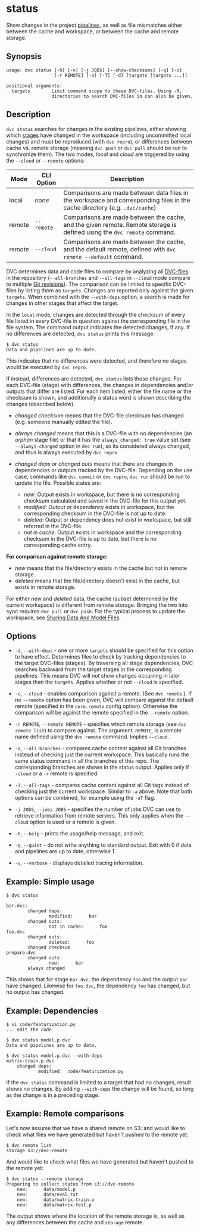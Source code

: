 # status

Show changes in the <abbr>project</abbr>
[pipelines](/doc/command-reference/pipeline), as well as file mismatches either
between the <abbr>cache</abbr> and <abbr>workspace</abbr>, or between the cache
and remote storage.

## Synopsis

```usage
usage: dvc status [-h] [-v] [-j JOBS] [--show-checksums] [-q] [-c]
                  [-r REMOTE] [-a] [-T] [-d] [targets [targets ...]]

positional arguments:
  targets        Limit command scope to these DVC-files. Using -R,
                 directories to search DVC-files in can also be given.
```

## Description

`dvc status` searches for changes in the existing pipelines, either showing
which [stages](/doc/command-reference/run) have changed in the workspace
(including uncommitted local changes) and must be reproduced (with `dvc repro`),
or differences between <abbr>cache</abbr> vs. remote storage (meaning `dvc push`
or `dvc pull` should be run to synchronize them). The two modes, _local_ and
_cloud_ are triggered by using the `--cloud` or `--remote` options:

| Mode   | CLI Option | Description                                                                                                                 |
| ------ | ---------- | --------------------------------------------------------------------------------------------------------------------------- |
| local  | _none_     | Comparisons are made between data files in the workspace and corresponding files in the cache directory (e.g. `.dvc/cache`) |
| remote | `--remote` | Comparisons are made between the cache, and the given remote. Remote storage is defined using the `dvc remote` command.     |
| remote | `--cloud`  | Comparisons are made between the cache, and the default remote, defined with `dvc remote --default` command.                |

DVC determines data and code files to compare by analyzing all
[DVC-files](/doc/user-guide/dvc-file-format) in the <abbr>repository</abbr>
(`--all-branches` and `--all-tags` in `--cloud` mode compare to multiple
[Git revisions](https://git-scm.com/docs/revisions)). The comparison can be
limited to specific DVC-files by listing them as `targets`. Changes are reported
only against the given `targets`. When combined with the `--with-deps` option, a
search is made for changes in other stages that affect the target.

In the `local` mode, changes are detected through the checksum of every file
listed in every DVC-file in question against the corresponding file in the file
system. The command output indicates the detected changes, if any. If no
differences are detected, `dvc status` prints this message:

```dvc
$ dvc status
Data and pipelines are up to date.
```

This indicates that no differences were detected, and therefore no stages would
be executed by `dvc repro`.

If instead, differences are detected, `dvc status` lists those changes. For each
DVC-file (stage) with differences, the changes in <abbr>dependencies</abbr>
and/or <abbr>outputs</abbr> that differ are listed. For each item listed, either
the file name or the checksum is shown, and additionally a status word is shown
describing the changes (described below).

- _changed checksum_ means that the <abbr>DVC-file</abbr> checksum has changed
  (e.g. someone manually edited the file).

- _always changed_ means that this is a DVC-file with no dependencies (an
  _orphan_ stage file) or that it has the `always_changed: true` value set (see
  `--always-changed` option in `dvc run`), so its considered always changed, and
  thus is always executed by `dvc repro`.

- _changed deps_ or _changed outs_ means that there are changes in dependencies
  or outputs tracked by the <abbr>DVC-file</abbr>. Depending on the use case,
  commands like `dvc commit` or `dvc repro`, `dvc run` should be run to update
  the file. Possible states are:

  - _new_: <abbr>Output</abbr> exists in workspace, but there is no
    corresponding checksum calculated and saved in the DVC-file for this output
    yet.
  - _modified_: Output or dependency exists in workspace, but the corresponding
    checksum in the DVC-file is not up to date.
  - _deleted_: Output or dependency does not exist in workspace, but still
    referred in the DVC-file.
  - _not in cache_: Output exists in workspace and the corresponding checksum in
    the DVC-file is up to date, but there is no corresponding <abbr>cache</abbr>
    entry.

**For comparison against remote storage:**

- _new_ means that the file/directory exists in the cache but not in remote
  storage.
- _deleted_ means that the file/directory doesn't exist in the cache, but exists
  in remote storage.

For either _new_ and _deleted_ data, the cache (subset determined by the current
workspace) is different from remote storage. Bringing the two into sync requires
`dvc pull` or `dvc push`. For the typical process to update the workspace, see
[Sharing Data And Model Files](/doc/use-cases/sharing-data-and-model-files).

## Options

- `-d`, `--with-deps` - one or more `targets` should be specified for this
  option to have effect. Determines files to check by tracking dependencies to
  the target DVC-files (stages). By traversing all stage dependencies, DVC
  searches backward from the target stages in the corresponding pipelines. This
  means DVC will not show changes occurring in later stages than the `targets`.
  Applies whether or not `--cloud` is specified.

- `-c`, `--cloud` - enables comparison against a remote. (See `dvc remote`.). If
  no `--remote` option has been given, DVC will compare against the default
  remote (specified in the `core.remote` config option). Otherwise the
  comparison will be against the remote specified in the `--remote` option.

- `-r REMOTE`, `--remote REMOTE` - specifies which remote storage (see
  `dvc remote list`) to compare against. The argument, `REMOTE`, is a remote
  name defined using the `dvc remote` command. Implies `--cloud`.

- `-a`, `--all-branches` - compares cache content against all Git branches
  instead of checking just the current workspace. This basically runs the same
  status command in all the branches of this repo. The corresponding branches
  are shown in the status output. Applies only if `--cloud` or a `-r` remote is
  specified.

- `-T`, `--all-tags` - compares cache content against all Git tags instead of
  checking just the current workspace. Similar to `-a` above. Note that both
  options can be combined, for example using the `-aT` flag.

- `-j JOBS`, `--jobs JOBS` - specifies the number of jobs DVC can use to
  retrieve information from remote servers. This only applies when the `--cloud`
  option is used or a remote is given.

- `-h`, `--help` - prints the usage/help message, and exit.

- `-q`, `--quiet` - do not write anything to standard output. Exit with 0 if
  data and pipelines are up to date, otherwise 1.

- `-v`, `--verbose` - displays detailed tracing information.

## Example: Simple usage

```dvc
$ dvc status

bar.dvc:
        changed deps:
                modified:      bar
        changed outs:
                not in cache:      foo
foo.dvc
        changed outs:
                deleted:      foo
        changed checksum
prepare.dvc
        changed outs:
                new:      bar
        always changed
```

This shows that for stage `bar.dvc`, the dependency `foo` and the
<abbr>output</abbr> `bar` have changed. Likewise for `foo.dvc`, the dependency
`foo` has changed, but no output has changed.

## Example: Dependencies

```dvc
$ vi code/featurization.py
... edit the code

$ dvc status model.p.dvc
Data and pipelines are up to date.

$ dvc status model.p.dvc --with-deps
matrix-train.p.dvc
    changed deps:
            modified:  code/featurization.py
```

If the `dvc status` command is limited to a target that had no changes, result
shows no changes. By adding `--with-deps` the change will be found, so long as
the change is in a preceding stage.

## Example: Remote comparisons

Let's now assume that we have a shared remote on S3: and would like to check
what files we have generated but haven't pushed to the remote yet:

```dvc
$ dvc remote list
storage	s3://dvc-remote
```

And would like to check what files we have generated but haven't pushed to the
remote yet:

```dvc
$ dvc status --remote storage
Preparing to collect status from s3://dvc-remote
    new:      data/model.p
    new:      data/eval.txt
    new:      data/matrix-train.p
    new:      data/matrix-test.p
```

The output shows where the location of the remote storage is, as well as any
differences between the <abbr>cache</abbr> and `storage` remote.
